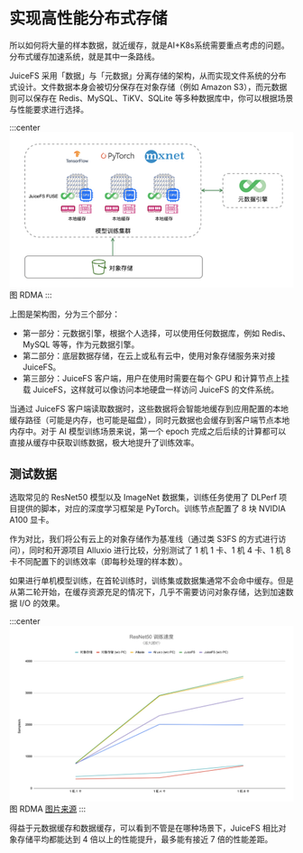 # 实现高性能分布式存储

所以如何将大量的样本数据，就近缓存，就是AI+K8s系统需要重点考虑的问题。分布式缓存加速系统，就是其中一条路线。


JuiceFS 采用「数据」与「元数据」分离存储的架构，从而实现文件系统的分布式设计。文件数据本身会被切分保存在对象存储（例如 Amazon S3），而元数据则可以保存在 Redis、MySQL、TiKV、SQLite 等多种数据库中，你可以根据场景与性能要求进行选择。

:::center
  ![](../assets/JuiceFS.png)<br/>
  图  RDMA 
:::

上图是架构图，分为三个部分：

- 第一部分：元数据引擎，根据个人选择，可以使用任何数据库，例如 Redis、MySQL 等等，作为元数据引擎。
- 第二部分：底层数据存储，在云上或私有云中，使用对象存储服务来对接 JuiceFS。
- 第三部分：JuiceFS 客户端，用户在使用时需要在每个 GPU 和计算节点上挂载 JuiceFS，这样就可以像访问本地硬盘一样访问 JuiceFS 的文件系统。


当通过 JuiceFS 客户端读取数据时，这些数据将会智能地缓存到应用配置的本地缓存路径（可能是内存，也可能是磁盘），同时元数据也会缓存到客户端节点本地内存中。对于 AI 模型训练场景来说，第一个 epoch 完成之后后续的计算都可以直接从缓存中获取训练数据，极大地提升了训练效率。


## 测试数据


选取常见的 ResNet50 模型以及 ImageNet 数据集，训练任务使用了 DLPerf 项目提供的脚本，对应的深度学习框架是 PyTorch。训练节点配置了 8 块 NVIDIA A100 显卡。

作为对比，我们将公有云上的对象存储作为基准线（通过类 S3FS 的方式进行访问），同时和开源项目 Alluxio 进行比较，分别测试了 1 机 1 卡、1 机 4 卡、1 机 8 卡不同配置下的训练效率（即每秒处理的样本数）。


如果进行单机模型训练，在首轮训练时，训练集或数据集通常不会命中缓存。但是从第二轮开始，在缓存资源充足的情况下，几乎不需要访问对象存储，达到加速数据 I/O 的效果。


:::center
  ![](../assets/resnet50-bench-results.original.png)<br/>
  图  RDMA [图片来源](https://juicefs.com/zh-cn/blog/solutions/how-to-use-juicefs-to-speed-up-ai-model-training-by-7-times)
:::


得益于元数据缓存和数据缓存，可以看到不管是在哪种场景下，JuiceFS 相比对象存储平均都能达到 4 倍以上的性能提升，最多能有接近 7 倍的性能差距。